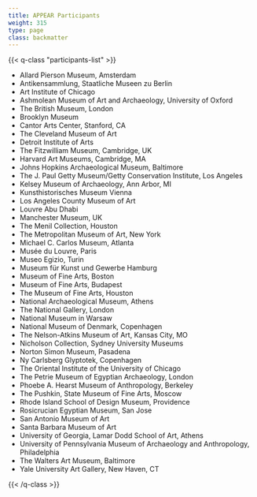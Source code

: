 ```yaml
---
title: APPEAR Participants
weight: 315
type: page
class: backmatter
---
```


{{< q-class "participants-list" >}}

- Allard Pierson Museum, Amsterdam
- Antikensammlung, Staatliche Museen zu Berlin
- Art Institute of Chicago
- Ashmolean Museum of Art and Archaeology, University of Oxford
- The British Museum, London
- Brooklyn Museum
- Cantor Arts Center, Stanford, CA
- The Cleveland Museum of Art
- Detroit Institute of Arts
- The Fitzwilliam Museum, Cambridge, UK
- Harvard Art Museums, Cambridge, MA
- Johns Hopkins Archaeological Museum, Baltimore
- The J. Paul Getty Museum/Getty Conservation Institute, Los Angeles
- Kelsey Museum of Archaeology, Ann Arbor, MI
- Kunsthistorisches Museum Vienna
- Los Angeles County Museum of Art
- Louvre Abu Dhabi
- Manchester Museum, UK
- The Menil Collection, Houston
- The Metropolitan Museum of Art, New York
- Michael C. Carlos Museum, Atlanta
- Musée du Louvre, Paris
- Museo Egizio, Turin
- Museum für Kunst und Gewerbe Hamburg
- Museum of Fine Arts, Boston
- Museum of Fine Arts, Budapest
- The Museum of Fine Arts, Houston
- National Archaeological Museum, Athens
- The National Gallery, London
- National Museum in Warsaw
- National Museum of Denmark, Copenhagen
- The Nelson-Atkins Museum of Art, Kansas City, MO
- Nicholson Collection, Sydney University Museums
- Norton Simon Museum, Pasadena
- Ny Carlsberg Glyptotek, Copenhagen
- The Oriental Institute of the University of Chicago
- The Petrie Museum of Egyptian Archaeology, London
- Phoebe A. Hearst Museum of Anthropology, Berkeley
- The Pushkin, State Museum of Fine Arts, Moscow
- Rhode Island School of Design Museum, Providence
- Rosicrucian Egyptian Museum, San Jose
- San Antonio Museum of Art
- Santa Barbara Museum of Art
- University of Georgia, Lamar Dodd School of Art, Athens
- University of Pennsylvania Museum of Archaeology and Anthropology, Philadelphia
- The Walters Art Museum, Baltimore
- Yale University Art Gallery, New Haven, CT

{{< /q-class >}}
